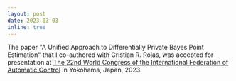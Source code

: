 ```yaml
---
layout: post
date: 2023-03-03 
inline: true
---
```


The paper "A Unified Approach to Differentially Private Bayes Point Estimation" that I co-authored with Cristian R. Rojas, was accepted for presentation at [The 22nd World Congress of the International Federation of Automatic Control](https://www.ifac2023.org/) in Yokohama, Japan, 2023.
